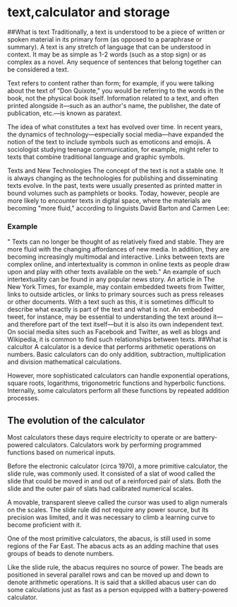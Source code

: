 # text,calculator and storage
##What is text 
Traditionally, a text is understood to be a piece of written or spoken material in its primary form (as opposed to a paraphrase or summary). A text is any stretch of language that can be understood in context.
It may be as simple as 1-2 words (such as a stop sign) or as complex as a novel. Any sequence of sentences that belong together can be considered a text.


Text refers to content rather than form; for example, if you were talking about the text of "Don Quixote," you would be referring to the words in the book, not the physical book itself. Information related to a text, and often printed alongside it—such as an author's name, the publisher, the date of publication, etc.—is known as paratext.

The idea of what constitutes a text has evolved over time. In recent years, the dynamics of technology—especially social media—have expanded the notion of the text to include symbols such as emoticons and emojis. A sociologist studying teenage communication, for example, might refer to texts that combine traditional language and graphic symbols.

Texts and New Technologies
The concept of the text is not a stable one. It is always changing as the technologies for publishing and disseminating texts evolve. In the past, texts were usually presented as printed matter in bound volumes such as pamphlets or books. Today, however, people are more likely to encounter texts in digital space, where the materials are becoming "more fluid," according to linguists David Barton and Carmen Lee:
### Example  
" Texts can no longer be thought of as relatively fixed and stable. They are more fluid with the changing affordances of new media. In addition, they are becoming increasingly multimodal and interactive. Links between texts are complex online, and intertextuality is common in online texts as people draw upon and play with other texts available on the web."
An example of such intertextuality can be found in any popular news story. An article in The New York Times, for example, may contain embedded tweets from Twitter, links to outside articles, or links to primary sources such as press releases or other documents. With a text such as this, it is sometimes difficult to describe what exactly is part of the text and what is not. An embedded tweet, for instance, may be essential to understanding the text around it—and therefore part of the text itself—but it is also its own independent text. On social media sites such as Facebook and Twitter, as well as blogs and Wikipedia, it is common to find such relationships between texts.
##What is calcultor
A calculator is a device that performs arithmetic operations on numbers. Basic calculators can do only addition, subtraction, multiplication and division mathematical calculations.

However, more sophisticated calculators can handle exponential operations, square roots, logarithms, trigonometric functions and hyperbolic functions. Internally, some calculators perform all these functions by repeated addition processes.
## The evolution of the calculator
Most calculators these days require electricity to operate or are battery-powered calculators. Calculators work by performing programmed functions based on numerical inputs.

Before the electronic calculator (circa 1970), a more primitive calculator, the slide rule, was commonly used. It consisted of a slat of wood called the slide that could be moved in and out of a reinforced pair of slats. Both the slide and the outer pair of slats had calibrated numerical scales.

A movable, transparent sleeve called the cursor was used to align numerals on the scales. The slide rule did not require any power source, but its precision was limited, and it was necessary to climb a learning curve to become proficient with it.

One of the most primitive calculators, the abacus, is still used in some regions of the Far East. The abacus acts as an adding machine that uses groups of beads to denote numbers.

Like the slide rule, the abacus requires no source of power. The beads are positioned in several parallel rows and can be moved up and down to denote arithmetic operations. It is said that a skilled abacus user can do some calculations just as fast as a person equipped with a battery-powered calculator.
